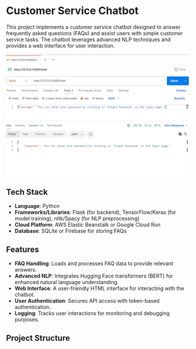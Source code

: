 # Customer Service Chatbot

This project implements a customer service chatbot designed to answer frequently asked questions (FAQs) and assist users with simple customer service tasks. The chatbot leverages advanced NLP techniques and provides a web interface for user interaction.

![Chatbot Image](img/image.png)


## Tech Stack

- **Language**: Python
- **Frameworks/Libraries**: Flask (for backend), TensorFlow/Keras (for model training), nltk/Spacy (for NLP preprocessing)
- **Cloud Platform**: AWS Elastic Beanstalk or Google Cloud Run
- **Database**: SQLite or Firebase for storing FAQs

## Features

- **FAQ Handling**: Loads and processes FAQ data to provide relevant answers.
- **Advanced NLP**: Integrates Hugging Face transformers (BERT) for enhanced natural language understanding.
- **Web Interface**: A user-friendly HTML interface for interacting with the chatbot.
- **User Authentication**: Secures API access with token-based authentication.
- **Logging**: Tracks user interactions for monitoring and debugging purposes.

## Project Structure
